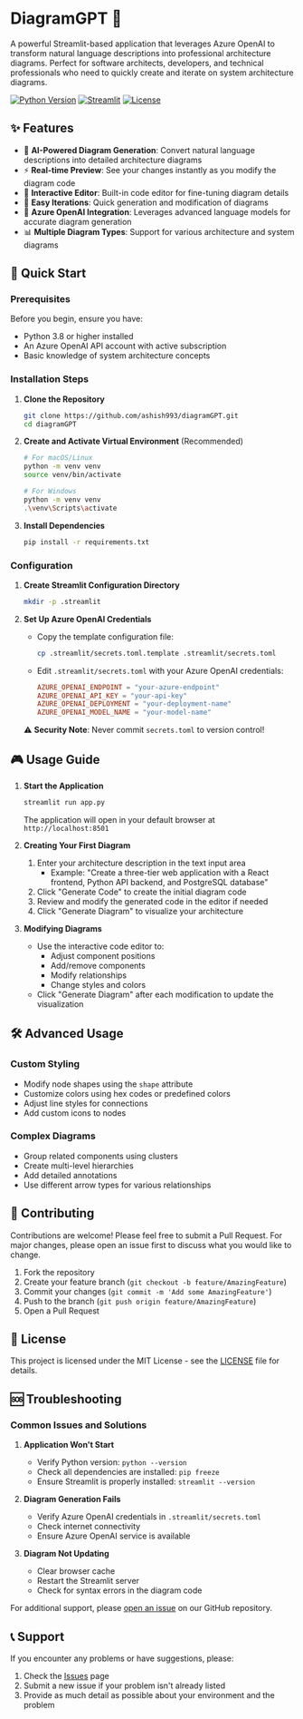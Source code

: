 # DiagramGPT 🎨

A powerful Streamlit-based application that leverages Azure OpenAI to transform natural language descriptions into professional architecture diagrams. Perfect for software architects, developers, and technical professionals who need to quickly create and iterate on system architecture diagrams.

[![Python Version](https://img.shields.io/badge/python-3.8%2B-blue.svg)](https://www.python.org/downloads/)
[![Streamlit](https://img.shields.io/badge/streamlit-1.0%2B-FF4B4B.svg)](https://streamlit.io)
[![License](https://img.shields.io/badge/license-MIT-green.svg)](LICENSE)

## ✨ Features

- 🤖 **AI-Powered Diagram Generation**: Convert natural language descriptions into detailed architecture diagrams
- ⚡ **Real-time Preview**: See your changes instantly as you modify the diagram code
- 🎨 **Interactive Editor**: Built-in code editor for fine-tuning diagram details
- 🔄 **Easy Iterations**: Quick generation and modification of diagrams
- 🎯 **Azure OpenAI Integration**: Leverages advanced language models for accurate diagram generation
- 📊 **Multiple Diagram Types**: Support for various architecture and system diagrams

## 🚀 Quick Start

### Prerequisites

Before you begin, ensure you have:

- Python 3.8 or higher installed
- An Azure OpenAI API account with active subscription
- Basic knowledge of system architecture concepts

### Installation Steps

1. **Clone the Repository**
   ```bash
   git clone https://github.com/ashish993/diagramGPT.git
   cd diagramGPT
   ```

2. **Create and Activate Virtual Environment** (Recommended)
   ```bash
   # For macOS/Linux
   python -m venv venv
   source venv/bin/activate

   # For Windows
   python -m venv venv
   .\venv\Scripts\activate
   ```

3. **Install Dependencies**
   ```bash
   pip install -r requirements.txt
   ```

### Configuration

1. **Create Streamlit Configuration Directory**
   ```bash
   mkdir -p .streamlit
   ```

2. **Set Up Azure OpenAI Credentials**
   - Copy the template configuration file:
     ```bash
     cp .streamlit/secrets.toml.template .streamlit/secrets.toml
     ```
   - Edit `.streamlit/secrets.toml` with your Azure OpenAI credentials:
     ```toml
     AZURE_OPENAI_ENDPOINT = "your-azure-endpoint"
     AZURE_OPENAI_API_KEY = "your-api-key"
     AZURE_OPENAI_DEPLOYMENT = "your-deployment-name"
     AZURE_OPENAI_MODEL_NAME = "your-model-name"
     ```

   ⚠️ **Security Note**: Never commit `secrets.toml` to version control!

## 🎮 Usage Guide

1. **Start the Application**
   ```bash
   streamlit run app.py
   ```
   The application will open in your default browser at `http://localhost:8501`

2. **Creating Your First Diagram**
   1. Enter your architecture description in the text input area
      - Example: "Create a three-tier web application with a React frontend, Python API backend, and PostgreSQL database"
   2. Click "Generate Code" to create the initial diagram code
   3. Review and modify the generated code in the editor if needed
   4. Click "Generate Diagram" to visualize your architecture

3. **Modifying Diagrams**
   - Use the interactive code editor to:
     - Adjust component positions
     - Add/remove components
     - Modify relationships
     - Change styles and colors
   - Click "Generate Diagram" after each modification to update the visualization

## 🛠️ Advanced Usage

### Custom Styling
- Modify node shapes using the `shape` attribute
- Customize colors using hex codes or predefined colors
- Adjust line styles for connections
- Add custom icons to nodes

### Complex Diagrams
- Group related components using clusters
- Create multi-level hierarchies
- Add detailed annotations
- Use different arrow types for various relationships

## 🤝 Contributing

Contributions are welcome! Please feel free to submit a Pull Request. For major changes, please open an issue first to discuss what you would like to change.

1. Fork the repository
2. Create your feature branch (`git checkout -b feature/AmazingFeature`)
3. Commit your changes (`git commit -m 'Add some AmazingFeature'`)
4. Push to the branch (`git push origin feature/AmazingFeature`)
5. Open a Pull Request

## 📝 License

This project is licensed under the MIT License - see the [LICENSE](LICENSE) file for details.

## 🆘 Troubleshooting

### Common Issues and Solutions

1. **Application Won't Start**
   - Verify Python version: `python --version`
   - Check all dependencies are installed: `pip freeze`
   - Ensure Streamlit is properly installed: `streamlit --version`

2. **Diagram Generation Fails**
   - Verify Azure OpenAI credentials in `.streamlit/secrets.toml`
   - Check internet connectivity
   - Ensure Azure OpenAI service is available

3. **Diagram Not Updating**
   - Clear browser cache
   - Restart the Streamlit server
   - Check for syntax errors in the diagram code

For additional support, please [open an issue](https://github.com/ashish993/diagramGPT/issues) on our GitHub repository.

## 📞 Support

If you encounter any problems or have suggestions, please:
1. Check the [Issues](https://github.com/ashish993/diagramGPT/issues) page
2. Submit a new issue if your problem isn't already listed
3. Provide as much detail as possible about your environment and the problem